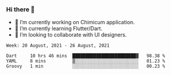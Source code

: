 ### Hi there 👋

<!--
**devcat37/devcat37** is a ✨ _special_ ✨ repository because its `README.md` (this file) appears on your GitHub profile.-->


- 🔭 I’m currently working on Chimicum application.
- 🌱 I’m currently learning Flutter/Dart.
- 👯 I’m looking to collaborate with UI designers.
<!-- - 🤔 I’m looking for help with ... -->

<!--START_SECTION:waka-->
```text
Week: 20 August, 2021 - 26 August, 2021

Dart     10 hrs 46 mins  ████████████████████████▓   98.38 % 
YAML     8 mins          ▒░░░░░░░░░░░░░░░░░░░░░░░░   01.23 % 
Groovy   1 min           ░░░░░░░░░░░░░░░░░░░░░░░░░   00.23 % 
```
<!--END_SECTION:waka-->
